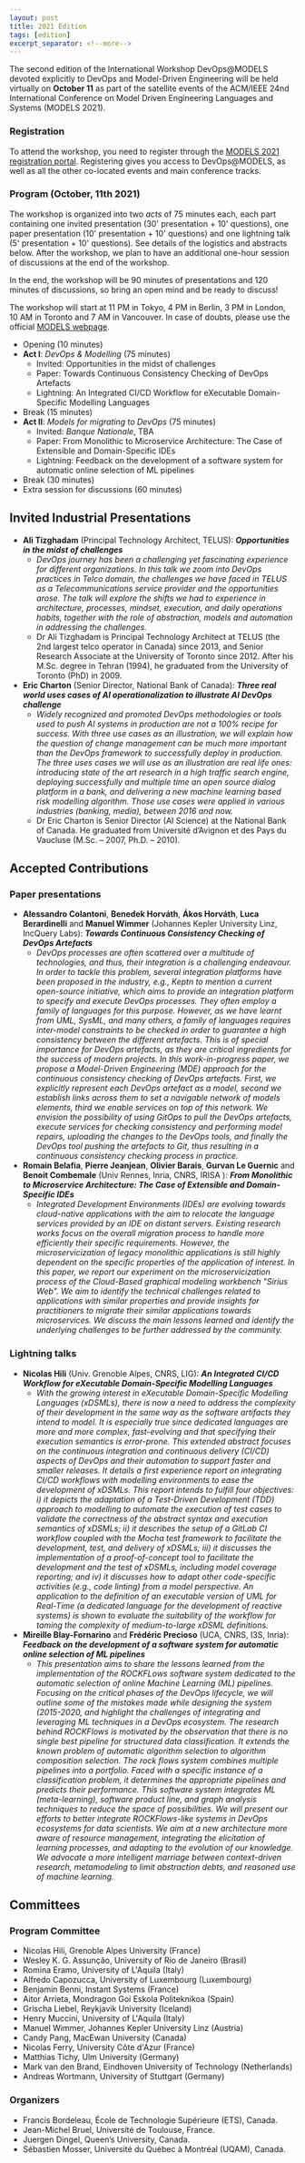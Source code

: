 ```yaml
---
layout: post
title: 2021 Edition
tags: [edition]
excerpt_separator: <!--more-->
---
```


The second edition of the International Workshop DevOps@MODELS devoted explicitly to DevOps and Model-Driven Engineering will be held virtually on **October 11** as part of the satellite events of the ACM/IEEE 24nd International Conference on Model Driven Engineering Languages and Systems (MODELS 2021).

<!--more-->

### Registration

To attend the workshop, you need to register through the [MODELS 2021 registration portal](https://conf.researchr.org/attending/models-2021/Registration). Registering gives you access to DevOps@MODELS, as well as all the other co-located events and main conference tracks.

### Program (October, 11th 2021)

The workshop is organized into two _acts_ of 75 minutes each, each part containing one invited presentation (30' presentation + 10' questions), one paper presentation (10' presentation + 10' questions) and one lightning talk (5' presentation + 10' questions). See details of the logistics and abstracts below. After the workshop, we plan to have an additional one-hour session of discussions at the end of the workshop. 

In the end, the workshop will be 90 minutes of presentations and 120 minutes of discussions, so bring an open mind and be ready to discuss!

The workshop will start at 11 PM in Tokyo, 4 PM in Berlin, 3 PM in London, 10 AM in Toronto and 7 AM in Vancouver. In case of doubts, please use the official [MODELS webpage](https://conf.researchr.org/info/models-2021/program-overview).

  - Opening (10 minutes)
  - **Act I**: _DevOps & Modelling_ (75 minutes)
    - Invited: Opportunities in the midst of challenges 
    - Paper: Towards Continuous Consistency Checking of DevOps Artefacts
    - Lightning: An Integrated CI/CD Workflow for eXecutable Domain-Specific Modelling Languages
  - Break (15 minutes)
  - **Act II**: _Models for migrating to DevOps_ (75 minutes)
    - Invited: _Banque Nationale_, TBA
    - Paper: From Monolithic to Microservice Architecture: The Case of Extensible and Domain-Specific IDEs
    - Lightning: Feedback on the development of a software system for automatic online selection of ML pipelines
  - Break (30 minutes)
  - Extra session for discussions (60 minutes)



## Invited Industrial Presentations

  - **Ali Tizghadam** (Principal Technology Architect, TELUS): **_Opportunities in the midst of challenges_**
    - _DevOps journey has been a challenging yet fascinating experience for different organizations. In this talk we zoom into DevOps practices in Telco domain, the challenges we have faced in TELUS as a Telecommunications service provider and the opportunities arose. The talk will explore the shifts we had to experience in architecture, processes, mindset, execution, and daily operations habits, together with the role of abstraction, models and automation in addressing the challenges._
    - Dr Ali Tizghadam is Principal Technology Architect at TELUS (the 2nd largest telco operator in Canada) since 2013, and Senior Research Associate at the University of Toronto since 2012. After his M.Sc. degree in Tehran (1994), he graduated from the University of Toronto (PhD) in 2009.
  - **Eric Charton** (Senior Director, National Bank of Canada): **_Three real world uses cases of AI operationalization to illustrate AI DevOps challenge_**
    - _Widely recognized and promoted DevOps methodologies or tools used to push AI systems in production are not a 100% recipe for success. With three use cases as an illustration, we will explain how the question of change management can be much more important than the DevOps framework to successfully deploy in production. The three uses cases we will use as an illustration are real life ones: introducing state of the art research in a high traffic search engine, deploying successfully and multiple time an open source dialog platform in a bank, and delivering a new machine learning based risk modelling algorithm. Those use cases were applied in various industries (banking, media), between 2016 and now._
    - Dr Eric Charton is Senior Director (AI Science) at the National Bank of Canada. He graduated from Université d’Avignon et des Pays du Vaucluse (M.Sc. – 2007, Ph.D. – 2010).

## Accepted Contributions

### Paper presentations

  - **Alessandro Colantoni**, **Benedek Horváth**, **Ákos Horváth**, **Luca Berardinelli** and **Manuel Wimmer** (Johannes Kepler University Linz, IncQuery Labs): **_Towards Continuous Consistency Checking of DevOps Artefacts_**
    - _DevOps processes are often scattered over a multitude of technologies, and thus, their integration is a challenging endeavour. In order to tackle this problem, several integration platforms have been proposed in the industry, e.g., Keptn to mention a current open-source initiative, which aims to provide an integration platform to specify and execute DevOps processes. They often employ a family of languages for this purpose. However, as we have learnt from UML, SysML, and many others, a family of languages requires inter-model constraints to be checked in order to guarantee a high consistency between the different artefacts. This is of special importance for DevOps artefacts, as they are critical ingredients for the success of modern projects. In this work-in-progress paper, we propose a Model-Driven Engineering (MDE) approach for the continuous consistency checking of DevOps artefacts. First, we explicitly represent each DevOps artefact as a model, second we establish links across them to set a navigable network of models elements, third we enable services on top of this network. We envision the possibility of using GitOps to pull the DevOps artefacts, execute services for checking consistency and performing model repairs, uploading the changes to the DevOps tools, and finally the DevOps tool pushing the artefacts to Git, thus resulting in a continuous consistency checking process in practice._
  - **Romain Belafia**, **Pierre Jeanjean**, **Olivier Barais**, **Gurvan Le Guernic** and **Benoit Combemale** (Univ Rennes, Inria, CNRS, IRISA  ): **_From Monolithic to Microservice Architecture: The Case of Extensible and Domain-Specific IDEs_**
    - _Integrated Development Environments (IDEs) are evolving towards cloud-native applications with the aim to relocate the language services provided by an IDE on distant servers. Existing research works focus on the overall migration process to handle more efficiently their specific requirements. However, the microservicization of legacy monolithic applications is still highly dependent on the specific properties of the application of interest. In this paper, we report our experiment on the microservicization process of the Cloud-Based graphical modeling workbench "Sirius Web". We aim to identify the technical challenges related to applications with similar properties and provide insights for practitioners to migrate their similar applications towards microservices. We discuss the main lessons learned and identify the underlying challenges to be further addressed by the community._

### Lightning talks

  - **Nicolas Hili** (Univ. Grenoble Alpes, CNRS, LIG): **_An Integrated CI/CD Workflow for eXecutable Domain-Specific Modelling Languages_**
    - _With the growing interest in eXecutable Domain-Specific Modelling Languages (xDSMLs), there is now a need to address the complexity of their development in the same way as the software artifacts they intend to model. It is especially true since dedicated languages are more and more complex, fast-evolving and that specifying their execution semantics is error-prone. This extended abstract focuses on the continuous integration and continuous delivery (CI/CD) aspects of DevOps and their automation to support faster and smaller releases. It details a first experience report on integrating CI/CD workflows with modelling environments to ease the development of xDSMLs. This report intends to fulfill four objectives: i) it depicts the adaptation of a Test-Driven Development (TDD) approach to modelling to automate the execution of test cases to validate the correctness of the abstract syntax and execution semantics of xDSMLs; ii) it describes the setup of a GitLab CI workflow coupled with the Mocha test framework to facilitate the development, test, and delivery of xDSMLs; iii) it discusses the implementation of a proof-of-concept tool to facilitate the development and the test of xDSMLs, including model coverage reporting; and iv) it discusses how to adapt other code-specific activities (e.g., code linting) from a model perspective. An application to the definition of an executable version of UML for Real-Time (a dedicated language for the development of reactive systems) is shown to evaluate the suitability of the workflow for taming the complexity of medium-to-large xDSML definitions._
  - **Mireille Blay-Fornarino** and **Frédéric Precioso** (UCA, CNRS, I3S, Inria): **_Feedback on the development of a software system for automatic online selection of ML pipelines_**
    - _This presentation aims to share the lessons learned from the implementation of the ROCKFLows software system dedicated to the automatic selection of online Machine Learning (ML) pipelines. Focusing on the critical phases of the DevOps lifecycle, we will outline some of the mistakes made while designing the system (2015-2020, and highlight the challenges of integrating and leveraging ML techniques in a DevOps ecosystem. The research behind ROCKFlows is motivated by the observation that there is no single best pipeline for structured data classification. It extends the known problem of automatic algorithm selection to algorithm composition selection. The rock flows system combines multiple pipelines into a portfolio. Faced with a specific instance of a classification problem, it determines the appropriate pipelines and predicts their performance. This software system integrates ML (meta-learning), software product line, and graph analysis techniques to reduce the space of possibilities. We will present our efforts to better integrate ROCKFlows-like systems in DevOps ecosystems for data scientists. We aim at a new architecture more aware of resource management, integrating the elicitation of learning processes, and adapting to the evolution of our knowledge. We advocate a more intelligent marriage between context-driven research, metamodeling to limit abstraction debts, and reasoned use of machine learning._

## Committees

### Program Committee

- Nicolas Hili, Grenoble Alpes University (France)
- Wesley K. G. Assunção, University of Rio de Janeiro (Brasil)
- Romina Eramo, University of L'Aquila  (Italy)
- Alfredo Capozucca, University of Luxembourg (Luxembourg)
- Benjamin Benni, Instant Systems (France)
- Aitor Arrieta, Mondragon Goi Eskola Politeknikoa (Spain)
- Grischa Liebel, Reykjavik University (Iceland)
- Henry Muccini, University of L'Aquila (Italy)
- Manuel  Wimmer, Johannes Kepler University Linz (Austria)
- Candy Pang, MacEwan University (Canada)
- Nicolas Ferry, University Côte d'Azur (France)
- Matthias  Tichy, Ulm University (Germany)
- Mark  van den Brand,  Eindhoven University of Technology (Netherlands)
- Andreas Wortmann, University of Stuttgart (Germany)

### Organizers

  - Francis Bordeleau, École de Technologie Supérieure (ETS), Canada.
  - Jean-Michel Bruel, Université de Toulouse, France.
  - Juergen Dingel, Queen’s University, Canada.
  - Sébastien Mosser, Université du Québec à Montréal (UQAM), Canada.